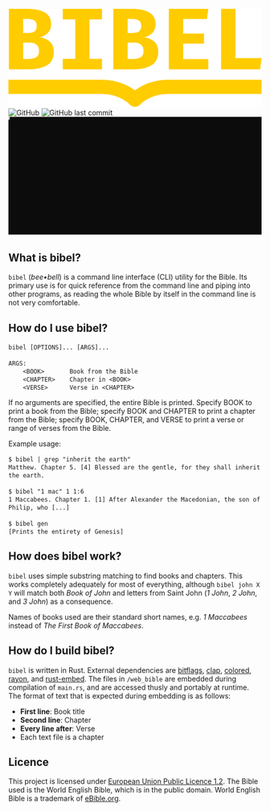 ![bibel](/logo.png "bibel")
![GitHub](https://img.shields.io/github/license/maxwelljens/bibel?label=Licence) ![GitHub last commit](https://img.shields.io/github/last-commit/maxwelljens/bibel?label=Last%20Commit)
![preview](./preview.svg)

## What is bibel?

`bibel` (*bee•bell*) is a command line interface (CLI) utility for the Bible. Its primary use is for quick reference
from the command line and piping into other programs, as reading the whole Bible by itself in the command line is not
very comfortable.

## How do I use bibel?

    bibel [OPTIONS]... [ARGS]...

    ARGS:
        <BOOK>       Book from the Bible
        <CHAPTER>    Chapter in <BOOK>
        <VERSE>      Verse in <CHAPTER>

If no arguments are specified, the entire Bible is printed. Specify BOOK to print a book from the Bible; specify BOOK
and CHAPTER to print a chapter from the Bible; specify BOOK, CHAPTER, and VERSE to print a verse or range of verses
from the Bible.

Example usage:

    $ bibel | grep "inherit the earth"
    Matthew. Chapter 5. [4] Blessed are the gentle, for they shall inherit the earth.

    $ bibel "1 mac" 1 1:6
    1 Maccabees. Chapter 1. [1] After Alexander the Macedonian, the son of Philip, who [...]

    $ bibel gen
    [Prints the entirety of Genesis]

## How does bibel work?

`bibel` uses simple substring matching to find books and chapters. This works completely adequately for most of
everything, although `bibel john X Y` will match both *Book of John* and letters from Saint John (*1 John*, *2 John*,
and *3 John*) as a consequence.

Names of books used are their standard short names, e.g. *1 Maccabees* instead of *The First Book of Maccabees*.

## How do I build bibel?

`bibel` is written in Rust. External dependencies are [bitflags](https://github.com/bitflags/bitflags),
[clap](https://github.com/clap-rs/clap), [colored](https://github.com/mackwic/colored),
[rayon](https://github.com/rayon-rs/rayon), and [rust-embed](https://github.com/pyros2097/rust-embed). The files in
`/web_bible` are embedded during compilation of `main.rs`, and are accessed thusly and portably at runtime.  The format
of text that is expected during embedding is as follows:

- **First line**: Book title
- **Second line**: Chapter
- **Every line after**: Verse
- Each text file is a chapter

## Licence

This project is licensed under [European Union Public Licence
1.2](https://joinup.ec.europa.eu/collection/eupl/eupl-text-eupl-12). The Bible used is the World English Bible, which
is in the public domain. World English Bible is a trademark of [eBible.org](https://www.ebible.org/).
